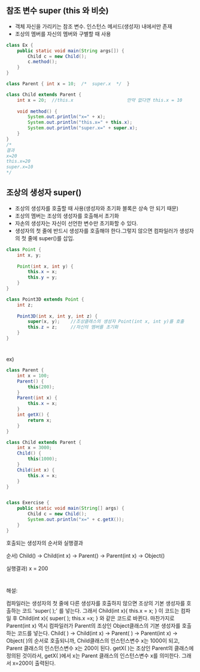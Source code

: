 ## 참조 변수 super (this 와 비슷)
- 객체 자신을 가리키는 참조 변수. 인스턴스 메서드(생성자) 내에서만 존재
- 조상의 멤버를 자신의 멤버와 구별할 때 사용
```java
class Ex {
    public static void main(String args[]) {
        Child c = new Child();
        c.method();
    }
}

class Parent { int x = 10;  /*  super.x  */  }

class Child extends Parent {
    int x = 20;  //this.x                    만약 없다면 this.x = 10
    
    void method() {
        System.out.println("x=" + x);                       
        System.out.println("this.x=" + this.x);
        System.out.println("super.x=" + super.x);
    }
}
/*
결과
x=20
this.x=20
super.x=10
*/

```
## 조상의 생성자 super()
- 조상의 생성자를 호출할 때 사용(생성자와 초기화 블록은 상속 안 되기 때문)
- 조상의 멤버는 조상의 생성자를 호출해서 초기화
- 자손의 생성자는 자신이 선언한 변수만 초기화할 수 있다.
- 생성자의 첫 줄에 반드시 생성자를 호출해야 한다.그렇지 않으면 컴파일러가 생성자의 첫 줄에 super()를 삽입.
```java
class Point {
    int x, y;
    
    Point(int x, int y) {
        this.x = x;
        this.y = y;
    }
}

class Point3D extends Point {
    int z;
    
    Point3D(int x, int y, int z) {
        super(x, y);    //조상클래스의 생성자 Point(int x, int y)를 호출
        this.z = z;     //자신의 멤버를 초기화
    }
}
```
#
ex)
```java
class Parent {
	int x = 100;
	Parent() {
        this(200);
	}
	Parent(int x) {
		this.x = x;
	}
	int getX() {
		return x;
	}
}

class Child extends Parent {
	int x = 3000;
	Child() {
		this(1000);
	}
	Child(int x) {
		this.x = x;
	}
}


class Exercise {
	public static void main(String[] args) {
		Child c = new Child();
		System.out.println("x=" + c.getX());
	}
}
```
호출되는 생성자의 순서와 실행결과

순서)  Child() → Child(int x) → Parent() → Parent(int x) → Object()

실행결과) x = 200

#

해설:

컴파일러는 생성자의 첫 줄에 다른 생성자를 호출하지 않으면 조상의 기본 생성자를 호출하는 코드 'super( );' 를 넣는다.
그래서 Child(int x){ this.x = x; } 이 코드는 컴파일 후 Child(int x){ super( ); this.x =x; } 와 같은 코드로 바뀐다.
마찬가지로 Parent(int x) 역시 컴파일러가 Parent의 조상인 Object클래스의 기본 생성자를 호출하는 코드를 넣는다.
Child( ) → Child(int x) → Parent( ) → Parent(int x) → Object( )의 순서로 호출되니까, Child클래스의 인스턴스변수 x는 1000이 되고, Parent 클래스의 인스턴스변수 x는 200이 된다.  getX( )는 조상인 Parent의 클래스에 정의된 것이라서, getX( )에서 x는 Parent 클래스의 인스턴스변수 x를 의미한다. 그래서 x=200이 출력된다.